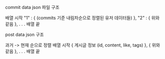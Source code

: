 commit data json 파일 구조

배열 시작
 "1" : { (commits 기준 내림차순으로 정렬된 유저 데이터들) },
 "2" : { 위와 같음 },
 .
 .
 .
배열 끝


post data json 구조

과거 -> 현재 순으로 정렬
배열 시작
 { 게시글 정보 (id, content, like, tags) },
 { 위와 같음 },
 .
 .
 .
배열 끝
